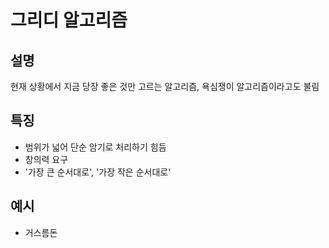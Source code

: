 # 그리디 알고리즘

## 설명
현재 상황에서 지금 당장 좋은 것만 고르는 알고리즘, 욕심쟁이 알고리즘이라고도 불림

## 특징
- 범위가 넓어 단순 암기로 처리하기 힘듬
- 창의력 요구
- '가장 큰 순서대로', '가장 작은 순서대로'

## 예시
- 거스름돈
